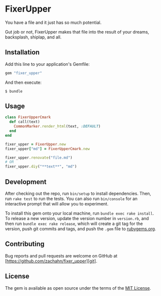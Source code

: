 # FixerUpper

You have a file and it just has so much potential.

Gut job or not, FixerUpper makes that file into the result of your dreams,
backsplash, shiplap, and all.


## Installation

Add this line to your application's Gemfile:

```ruby
gem "fixer_upper"
```

And then execute:

    $ bundle


## Usage

```ruby
class FixerUpperCmark
  def call(text)
    CommonMarker.render_html(text, :DEFAULT)
  end
end

fixer_upper = FixerUpper.new
fixer_upper["md"] = FixerUpperCmark.new

fixer_upper.renovate("file.md")
# OR
fixer_upper.diy("**text**", "md")
```


## Development

After checking out the repo, run `bin/setup` to install dependencies. Then, run
`rake test` to run the tests. You can also run `bin/console` for an interactive
prompt that will allow you to experiment.

To install this gem onto your local machine, run `bundle exec rake install`. To
release a new version, update the version number in `version.rb`, and then run
`bundle exec rake release`, which will create a git tag for the version, push
git commits and tags, and push the `.gem` file to
[rubygems.org][gem].


## Contributing

Bug reports and pull requests are welcome on GitHub at
[https://github.com/zachahn/fixer_upper][git].


## License

The gem is available as open source under the terms of the [MIT
License][license].


[gem]: https://rubygems.org
[git]: https://github.com/zachahn/fixer_upper
[license]: http://opensource.org/licenses/MIT
